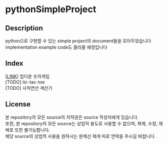 # pythonSimpleProject


## Description

python으로 구현할 수 있는 simple project의 document들을 모아두었습니다<br>
implementation example code도 올라올 예정입니다<br>


## Index

[[LINK](http://www.google.co.kr)] 업다운 숫자게임<br>
[TODO] tic-tac-toe<br>
[TODO] 사칙연산 계산기<br>


## License

본 repository의 모든 source의 저작권은 source 작성자에게 있습니다.<br>
또한, 본 repository의 모든 source는 상업적 용도로 사용할 수 없으며, 복제, 수정, 재배포 또한 불가능합니다.<br>
해당 source의 상업적 사용을 원하시는 분께선 제게 따로 연락을 주시길 바랍니다.<br>
